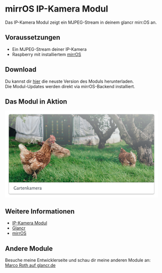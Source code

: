 # mirrOS IP-Kamera Modul

Das IP-Kamera Modul zeigt ein MJPEG-Stream in deinem glancr mirr.OS an.


## Voraussetzungen

* Ein MJPEG-Stream deiner IP-Kamera
* Raspberry mit installiertem [mirrOS](https://glancr.de/mirr-os/)


## Download

Du kannst dir [hier](https://glancr.de/module/home-automation/ipcam/) die neuste Version des Moduls herunterladen. <br>
Die Modul-Updates werden direkt via mirrOS-Backend installiert.


## Das Modul in Aktion

![Preview](assets/modulpreviews_ipcam.png)

## Weitere Informationen
* [IP-Kamera Modul](https://glancr.de/module/home-automation/ipcam/)
* [Glancr](https://glancr.de)
* [mirrOS](https://glancr.de/#mirr_os)


## Andere Module

Besuche meine Entwicklerseite und schau dir meine anderen Module an:<br>
[Marco Roth auf glancr.de](https://glancr.de/entwickler/marco-roth/)
